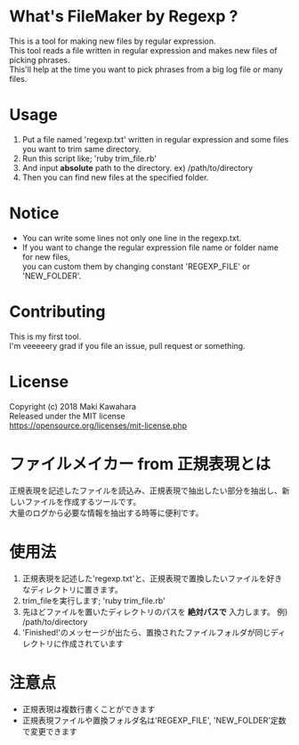 # What's FileMaker by Regexp ?
  This is a tool for making new files by regular expression.  
  This tool reads a file written in regular expression and makes new files of picking phrases.  
  This'll help at the time you want to pick phrases from a big log file or many files.  
# Usage
  1. Put a file named 'regexp.txt' written in regular expression and some files you want to trim same directory.  
  2. Run this script like; 'ruby trim_file.rb'  
  3. And input **absolute** path to the directory. ex) /path/to/directory  
  4. Then you can find new files at the specified folder.  
# Notice
  - You can write some lines not only one line in the regexp.txt.  
  - If you want to change the regular expression file name or folder name for new files,  
    you can custom them by changing constant 'REGEXP_FILE' or 'NEW_FOLDER'.  
# Contributing
  This is my first tool.  
  I'm veeeeery grad if you file an issue, pull request or something.  
# License
  Copyright (c) 2018 Maki Kawahara  
  Released under the MIT license  
  https://opensource.org/licenses/mit-license.php  

# ファイルメイカー from 正規表現とは
  正規表現を記述したファイルを読込み、正規表現で抽出したい部分を抽出し、新しいファイルを作成するツールです。  
  大量のログから必要な情報を抽出する時等に便利です。  
# 使用法
  1. 正規表現を記述した'regexp.txt'と、正規表現で置換したいファイルを好きなディレクトリに置きます。  
  2. trim_fileを実行します; 'ruby trim_file.rb'  
  3. 先ほどファイルを置いたディレクトリのパスを **絶対パスで** 入力します。 例) /path/to/directory  
  4. 'Finished!'のメッセージが出たら、置換されたファイルフォルダが同じディレクトリに作成されています  
# 注意点
  - 正規表現は複数行書くことができます  
  - 正規表現ファイルや置換フォルダ名は'REGEXP_FILE', 'NEW_FOLDER'定数で変更できます  
